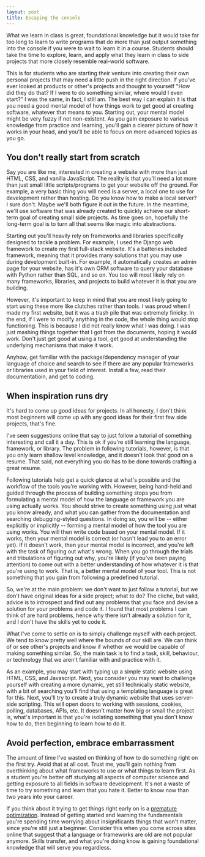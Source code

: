 ```yaml
---
layout: post
title: Escaping the console
---
```


What we learn in class is great, foundational knowledge but it would
take far too long to learn to write programs that do more than just
output something into the console if you were to wait to learn it in a
course. Students should take the time to explore, learn, and apply what
they learn in class to side projects that more closely resemble
real-world software.

This is for students who are starting their venture into creating their
own personal projects that may need a little push in the right
direction. If you've ever looked at products or other's projects and
thought to yourself "How did they do that? If I were to do something
similar, where would I even start?" I was the same, in fact, I still am.
The best way I can explain it is that you need a good mental model of
how things work to get good at creating software, whatever that means to
you. Starting out, your mental model might be very fuzzy if not
non-existent. As you gain exposure to various knowledge from practice
and learning, you'll gain a clearer picture of how it works in your
head, and you'll be able to focus on more advanced topics as you go.

## You don't really start from scratch

Say you are like me, interested in creating a website with more than
just HTML, CSS, and vanilla JavaScript. The reality is that you'll need
a lot more than just small little scripts/programs to get your website
off the ground. For example, a very basic thing you will need is a
server, a local one to use for development rather than hosting. Do you
know how to make a local server? I sure don't. Maybe we'll both figure
it out in the future. In the meantime, we'll use software that was
already created to quickly achieve our short-term goal of creating small
side projects. As time goes on, hopefully the long-term goal is to turn
all that seems like magic into abstractions.

Starting out you'll heavily rely on frameworks and libraries
specifically designed to tackle a problem. For example, I used the
Django web framework to create my first full-stack website. It's a
batteries included framework, meaning that it provides many solutions
that you may use during development built-in. For example, it
automatically creates an admin page for your website, has it's own ORM
software to query your database with Python rather than SQL, and so on.
You too will most likely rely on many frameworks, libraries, and
projects to build whatever it is that you are building.

However, it's important to keep in mind that you are most likely going
to start using these more like clutches rather than tools. I was proud
when I made my first website, but it was a trash pile that was extremely
finicky. In the end, if I were to modify anything in the code, the whole
thing would stop functioning. This is because I did not really know what
I was doing. I was just mashing things together that I got from the
documents, hoping it would work. Don't just get good at using a tool,
get good at understanding the underlying mechanisms that make it work.

Anyhow, get familiar with the package/dependency manager of your
language of choice and search to see if there are any popular frameworks or
libraries used in your field of interest. Install a few, read their
documentatioin, and get to coding.

## When inspiration runs dry

It's hard to come up good ideas for projects. In all honesty, I don't
think most beginners will come up with any good ideas for their first
few side projects, that's fine.

I've seen suggestions online that say to just follow a tutorial of
something interesting and call it a day. This is ok if you're still
learning the language, framework, or library. The problem in following
tutorials, however, is that you only learn shallow level knowledge, and
it doesn't look that good on a resume. That said, not everything you do
has to be done towards crafting a great resume.

Following tutorials help get a quick glance at what's possible and the
workflow of the tools you're working with. However, being hand-held and
guided through the process of building something stops you from
formulating a mental model of how the language or framework you are
using actually works. You should strive to create something using just
what you know already, and what you can gather from the documentation
and searching debugging-styled questions. In doing so, you will be --
either explicitly or implicitly -- forming a mental model of how the
tool you are using works. You will then write code based on your mental
model. If it works, then your mental model is correct (or hasn't lead
you to an error yet). If it doesn't work, then your mental model is
incorrect, and you're left with the task of figuring out what's wrong.
When you go through the trials and tribulations of figuring out why,
you're likely (if you've been paying attention) to come out with a
better understanding of how whatever it is that you're using to work.
That is, a better mental model of your tool. This is not something that
you gain from following a predefined tutorial.

So, we're at the main problem: we don't want to just follow a tutorial,
but we don't have original ideas for a side project; what to do? The
cliche, but valid, advice is to introspect and find out any problems
that you face and devise a solution for your problems and code it. I
found that most problems I can think of are hard problems, hence why
there isn't already a solution for it, and I don't have the skills yet to
code it.

What I've come to settle on is to simply challenge myself with each
project. We tend to know pretty well where the bounds of our skill are.
We can think of or see other's projects and know if whether we would be
capable of making something similar. So, the main task is to find a
task, skill, behaviour, or technology that we aren't familiar with and
practice with it.

As an example, you may start with typing up a simple static website
using HTML, CSS, and Javascript. Next, you consider you may want to
challenge yourself with creating a more dynamic, yet still technically
static website, with a bit of searching you'll find that using a
templating language is great for this. Next, you'll try to create a
truly dynamic website that uses server-side scripting. This will open
doors to working with sessions, cookies, polling, databases, APIs, etc. It
doesn't matter how big or small the project is, what's important is that
you're isolating something that you don't know how to do, then beginning
to learn how to do it.

## Avoid perfection, embrace embarrassment

The amount of time I've wasted on thinking of how to do something right
on the first try. Avoid that at all cost. Trust me, you'll gain nothing
from overthinking about what frameworks to use or what things to learn
first. As a student you're better off studying all aspects of computer
science and getting exposure to all fields in software development. It's
not a waste of time to try something and learn that you hate it. Better
to know now than two years into your career.

If you think about it trying to get things right early on is a
[premature optimization](https://www.youtube.com/watch?v=74RdET79q40).
Instead of getting started and learning the fundamentals you're spending
time worrying about insignificants things that won't matter, since
you're still just a beginner. Consider this when you come across sites
online that suggest that a language or frameworks are old are not
popular anymore. Skills transfer, and what you're doing know is gaining
foundational knowledge that will serve you regardless.
